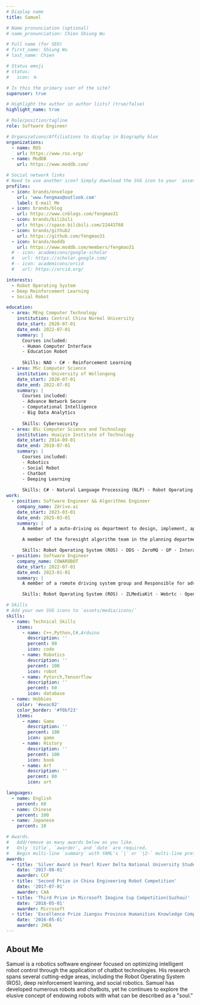 ```yaml
---
# Display name
title: Samuel

# Name pronunciation (optional)
# name_pronunciation: Chien Shiung Wu

# Full name (for SEO)
# first_name: Shiung Wu
# last_name: Chien

# Status emoji
# status:
#   icon: ☕️

# Is this the primary user of the site?
superuser: true

# Highlight the author in author lists? (true/false)
highlight_name: true

# Role/position/tagline
role: Software Engineer

# Organizations/Affiliations to display in Biography blox
organizations:
  - name: ROS
    url: https://www.ros.org/
  - name: ModDB
    url: https://www.moddb.com/

# Social network links
# Need to use another icon? Simply download the SVG icon to your `assets/media/icons/` folder.
profiles:
  - icon: brands/envelope
    url: 'www.fengmao@outlook.com'
    label: E-mail Me
  - icon: brands/blog
    url: https://www.cnblogs.com/fengmao31
  - icon: brands/bilibili
    url: https://space.bilibili.com/22443768
  - icon: brands/github2
    url: https://github.com/fengmao31
  - icon: brands/moddb
    url: https://www.moddb.com/members/fengmao31
  # - icon: academicons/google-scholar
  #   url: https://scholar.google.com/
  # - icon: academicons/orcid
  #   url: https://orcid.org/

interests:
  - Robot Operating System
  - Deep Reinforcement Learning
  - Social Robot

education:
  - area: MEng Computer Technology
    institution: Central China Normal University
    date_start: 2020-07-01
    date_end: 2022-07-01
    summary: |
      Courses included:
      - Human Computer Interface
      - Education Robot
  
      Skills: NAO · C# · Reinforcement Learning
  - area: MSc Computer Science
    institution: University of Wollongong
    date_start: 2020-07-01
    date_end: 2022-07-01
    summary: |
      Courses included:
      - Advance Network Secure
      - Computational Intelligence
      - Big Data Analytics
  
      Skills: Cybersecurity
  - area: BSc Computer Science and Technology
    institution: Huaiyin Institute of Technology
    date_start: 2014-09-01
    date_end: 2018-07-01
    summary: |
      Courses included:
      - Robotics
      - Social Robot
      - Chatbot
      - Deeping Learning
  
      Skills: C# · Natural Language Processing (NLP) · Robot Operating System (ROS) · C++ · Convolutional Neural Networks (CNN)
work:
  - position: Software Engineer && Algorithms Engineer
    company_name: Zdrive.ai
    date_start: 2023-03-01
    date_end: 2025-03-01
    summary: |
      A member of a auto-driving os department to design, implement, apply the strong communication and scheduling system on Intelligent automobile.

      A member of the foresight algorithm team in the planning department, focusing on adaptive mapless trajectory generation and hybrid planning algorithms that integrate neural networks with rule-based method.

      Skills: Robot Operating System (ROS) · DDS · ZeroMQ · QP · Interactive Qame · MCTS
  - position: Software Engineer
    company_name: COWAROBOT
    date_start: 2022-07-01
    date_end: 2023-01-01
    summary: |
      A member of a romote driving system group and Responsible for advance network secure module and auido module .

      Skills: Robot Operating System (ROS) · ZLMediaKit · Webrtc · Openssl

# Skills
# Add your own SVG icons to `assets/media/icons/`
skills:
  - name: Technical Skills
    items:
      - name: C++,Python,C#,Arduino
        description: ''
        percent: 80
        icon: code
      - name: Robotics
        description: ''
        percent: 100
        icon: robot
      - name: Pytorch,Tensorflow
        description: ''
        percent: 60
        icon: database
  - name: Hobbies
    color: '#eeac02'
    color_border: '#f0bf23'
    items:
      - name: Game
        description: ''
        percent: 100
        icon: game
      - name: History
        description: ''
        percent: 100
        icon: book
      - name: Art
        description: ''
        percent: 80
        icon: art

languages:
  - name: English
    percent: 60
  - name: Chinese
    percent: 100
  - name: Japanese
    percent: 10

# Awards.
#   Add/remove as many awards below as you like.
#   Only `title`, `awarder`, and `date` are required.
#   Begin multi-line `summary` with YAML's `|` or `|2-` multi-line prefix and indent 2 spaces below.
awards:
  - title: 'Silver Award in Pearl River Delta National University Students Computer Competition'
    date: '2017-08-01'
    awarder: CCF
  - title: 'Second Prize in China Engineering Robot Competition'
    date: '2017-07-01'
    awarder: CAA
  - title: 'Third Prize in Microsoft Imagine Cup Competition(Suzhou)'
    date: '2018-05-01'
    awarder: Microsoft
  - title: 'Excellence Prize Jiangsu Province Humanities Knowledge Competition'
    date: '2016-05-01'
    awarder: JHEA
---
```


## About Me

Samuel is a robotics software engineer focused on optimizing intelligent robot control through the application of chatbot technologies. His research spans several cutting-edge areas, including the Robot Operating System (ROS), deep reinforcement learning, and social robotics. Samuel has developed numerous robots and chatbots, yet he continues to explore the elusive concept of endowing robots with what can be described as a "soul."

